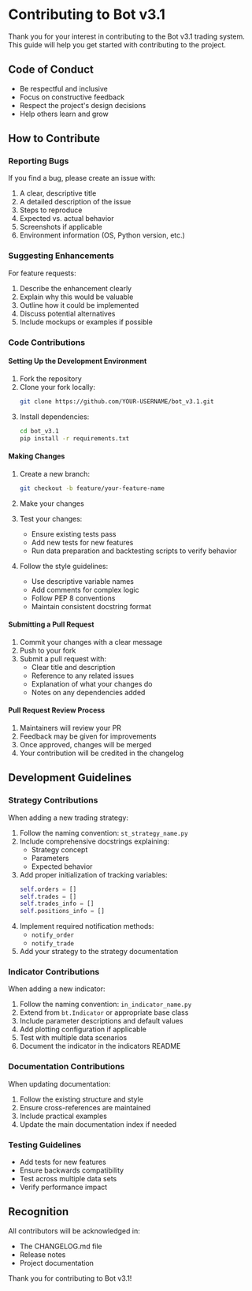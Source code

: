 # Contributing to Bot v3.1

Thank you for your interest in contributing to the Bot v3.1 trading system. This guide will help you get started with contributing to the project.

## Code of Conduct

- Be respectful and inclusive
- Focus on constructive feedback
- Respect the project's design decisions
- Help others learn and grow

## How to Contribute

### Reporting Bugs

If you find a bug, please create an issue with:

1. A clear, descriptive title
2. A detailed description of the issue
3. Steps to reproduce
4. Expected vs. actual behavior
5. Screenshots if applicable
6. Environment information (OS, Python version, etc.)

### Suggesting Enhancements

For feature requests:

1. Describe the enhancement clearly
2. Explain why this would be valuable
3. Outline how it could be implemented
4. Discuss potential alternatives
5. Include mockups or examples if possible

### Code Contributions

#### Setting Up the Development Environment

1. Fork the repository
2. Clone your fork locally:
   ```bash
   git clone https://github.com/YOUR-USERNAME/bot_v3.1.git
   ```
3. Install dependencies:
   ```bash
   cd bot_v3.1
   pip install -r requirements.txt
   ```

#### Making Changes

1. Create a new branch:
   ```bash
   git checkout -b feature/your-feature-name
   ```

2. Make your changes

3. Test your changes:
   - Ensure existing tests pass
   - Add new tests for new features
   - Run data preparation and backtesting scripts to verify behavior

4. Follow the style guidelines:
   - Use descriptive variable names
   - Add comments for complex logic
   - Follow PEP 8 conventions
   - Maintain consistent docstring format

#### Submitting a Pull Request

1. Commit your changes with a clear message
2. Push to your fork
3. Submit a pull request with:
   - Clear title and description
   - Reference to any related issues
   - Explanation of what your changes do
   - Notes on any dependencies added

#### Pull Request Review Process

1. Maintainers will review your PR
2. Feedback may be given for improvements
3. Once approved, changes will be merged
4. Your contribution will be credited in the changelog

## Development Guidelines

### Strategy Contributions

When adding a new trading strategy:

1. Follow the naming convention: `st_strategy_name.py`
2. Include comprehensive docstrings explaining:
   - Strategy concept
   - Parameters
   - Expected behavior
3. Add proper initialization of tracking variables:
   ```python
   self.orders = []
   self.trades = []
   self.trades_info = []
   self.positions_info = []
   ```
4. Implement required notification methods:
   - `notify_order`
   - `notify_trade` 
5. Add your strategy to the strategy documentation

### Indicator Contributions

When adding a new indicator:

1. Follow the naming convention: `in_indicator_name.py`
2. Extend from `bt.Indicator` or appropriate base class
3. Include parameter descriptions and default values
4. Add plotting configuration if applicable
5. Test with multiple data scenarios
6. Document the indicator in the indicators README

### Documentation Contributions

When updating documentation:

1. Follow the existing structure and style
2. Ensure cross-references are maintained
3. Include practical examples
4. Update the main documentation index if needed

### Testing Guidelines

- Add tests for new features
- Ensure backwards compatibility
- Test across multiple data sets
- Verify performance impact

## Recognition

All contributors will be acknowledged in:

- The CHANGELOG.md file
- Release notes
- Project documentation

Thank you for contributing to Bot v3.1!